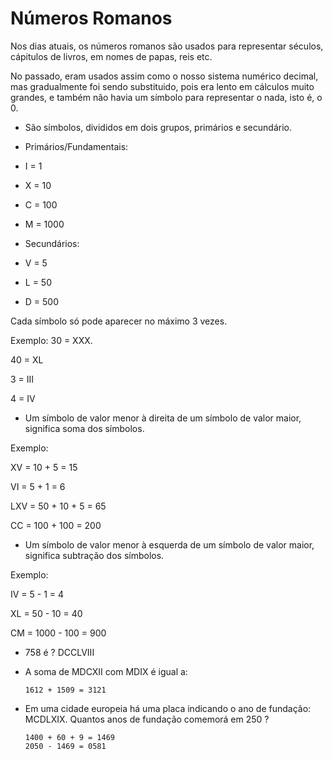 # Números Romanos

Nos dias atuais, os números romanos são usados para representar séculos, cápitulos de livros, em nomes de papas, reis etc.

No passado, eram usados assim como o nosso sistema numérico decimal, mas gradualmente foi sendo substituido, pois era lento em cálculos muito grandes,
e também não havia um símbolo para representar o nada, isto é, o 0.

* São símbolos, divididos em dois grupos, primários e secundário.

* Primários/Fundamentais:

 *  I = 1
 *  X = 10
 *  C = 100
 *  M = 1000

 *  Secundários:

 *  V = 5
 *  L = 50
 *  D = 500

Cada símbolo só pode aparecer no máximo 3 vezes. 

Exemplo: 30 = XXX. 

40 = XL

3 = III

4 = IV

* Um símbolo de valor menor à direita de um símbolo de valor maior, significa soma dos símbolos.

Exemplo: 

XV = 10 + 5 = 15

VI = 5 + 1 = 6

LXV = 50 + 10 + 5 = 65

CC = 100 + 100 = 200

* Um símbolo de valor menor à esquerda de um símbolo de valor maior, significa subtração dos símbolos.

Exemplo:

IV = 5 - 1 = 4

XL = 50 - 10 =  40

CM = 1000 - 100 = 900

* 758 é ? DCCLVIII

* A soma de MDCXII com MDIX é igual a:

      1612 + 1509 = 3121

* Em uma cidade europeia há uma placa indicando o ano de fundação: MCDLXIX. Quantos anos de fundação comemorá em 250 ?

      1400 + 60 + 9 = 1469
      2050 - 1469 = 0581

  
